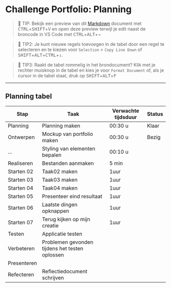 # Challenge Portfolio: Planning

> :rocket: TIP: Bekijk een preview van dit [Markdown](https://guides.github.com/features/mastering-markdown/) document met <kbd>CTRL</kbd>+<kbd>SHIFT</kbd>+<kbd>V</kbd> en open deze preview terwijl je edit naast de broncode in VS Code met <kbd>CTRL</kbd>+<kbd>ALT</kbd>+<kbd>→</kbd>

> :rocket: TIP2: Je kunt nieuwe regels toevoegen in de tabel door een regel te selecteren en te kiezen voor `Selection` > `Copy Line Down` of <kbd>SHIFT</kbd>+<kbd>ALT</kbd>+<kbd>CTRL</kbd>+<kbd>↓</kbd>. 

> :rocket: TIP3: Raakt de tabel rommelig in het brondocument? Klik met je rechter muisknop in de tabel en kies je voor `Format Document` of, als je cursor in de tabel staat, druk op <kbd>SHIFT</kbd>+<kbd>ALT</kbd>+<kbd>F</kbd>

----

## Planning tabel

| Stap        | Taak                                           | Verwachte tijdsduur | Status |
| ----------- | ---------------------------------------------- | ------------------- | ------ |
| Planning    | Planning maken                                 | 00:30 u             | Klaar  |
| Ontwerpen   | Mockup van portfolio maken                     | 00:30 u             | Bezig  |
| ...         | Styling van elementen bepalen                  | 00:10 u             |   |
| Realiseren  | Bestanden aanmaken                             | 5 min               |   |
|Starten 02   | Taak02 maken                                   | 1uur                |   |
|Starten 03   | Taak03 maken                                   | 1uur                |   |
|Starten 04   | Taak04 maken                                   | 1uur                |   |
|Starten 05   | Presenteer eind resultaat                      | 1uur                |   |
|Starten 06   | Laatste dingen opknappen                       | 1uur                |   |
|Starten 07   | Terug kijken op mijn creatie                   | 1uur                |   |
| Testen      | Applicatie testen                              |                     |   |
| Verbeteren  | Problemen gevonden tijdens het testen oplossen |                     |   |
| Presenteren |                                                |                     |   |
| Refecteren  | Reflectiedocument schrijven                    |                     |   |
